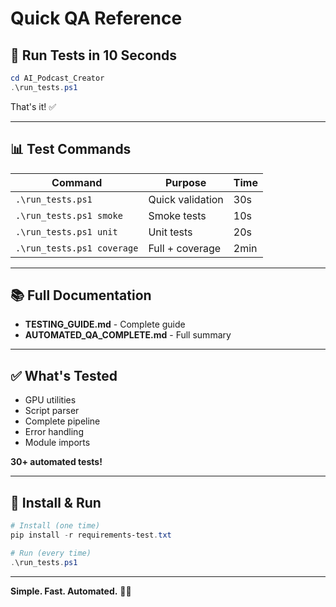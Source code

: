 # Quick QA Reference

## 🚀 Run Tests in 10 Seconds

```powershell
cd AI_Podcast_Creator
.\run_tests.ps1
```

That's it! ✅

---

## 📊 Test Commands

| Command | Purpose | Time |
|---------|---------|------|
| `.\run_tests.ps1` | Quick validation | 30s |
| `.\run_tests.ps1 smoke` | Smoke tests | 10s |
| `.\run_tests.ps1 unit` | Unit tests | 20s |
| `.\run_tests.ps1 coverage` | Full + coverage | 2min |

---

## 📚 Full Documentation

- **TESTING_GUIDE.md** - Complete guide
- **AUTOMATED_QA_COMPLETE.md** - Full summary

---

## ✅ What's Tested

- GPU utilities
- Script parser
- Complete pipeline
- Error handling
- Module imports

**30+ automated tests!**

---

## 🎯 Install & Run

```powershell
# Install (one time)
pip install -r requirements-test.txt

# Run (every time)
.\run_tests.ps1
```

---

**Simple. Fast. Automated.** 🧪✅

